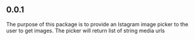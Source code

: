 ## 0.0.1

The purpose of this package is to provide an Istagram image picker to the user to get images.
The picker will return list of string media urls

